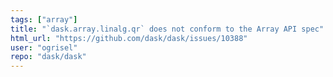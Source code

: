 ```yaml
---
tags: ["array"]
title: "`dask.array.linalg.qr` does not conform to the Array API spec"
html_url: "https://github.com/dask/dask/issues/10388"
user: "ogrisel"
repo: "dask/dask"
---
```


